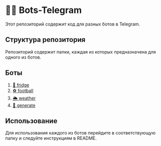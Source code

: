# :robot::speech_balloon: Bots-Telegram

Этот репозиторий содержит код для разных ботов в Telegram.

## Структура репозитория

Репозиторий содержит папки, каждая из которых предназначена для одного из ботов.

## Боты

1. [:baguette_bread: fridge](fridge\README.md)
2. [:soccer: football](football\README.md)
3. [:sun_behind_rain_cloud: weather](weather\README.md)
4. [:twisted_rightwards_arrows: generate](generate\README.md)

## Использование

Для использования каждого из ботов перейдите в соответствующую папку и следуйте инструкциям в README.